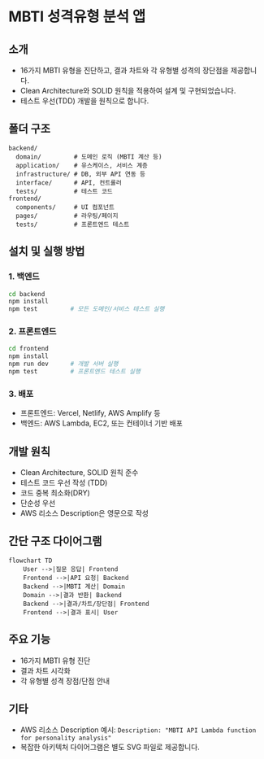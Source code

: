 # MBTI 성격유형 분석 앱

## 소개
- 16가지 MBTI 유형을 진단하고, 결과 차트와 각 유형별 성격의 장단점을 제공합니다.
- Clean Architecture와 SOLID 원칙을 적용하여 설계 및 구현되었습니다.
- 테스트 우선(TDD) 개발을 원칙으로 합니다.

## 폴더 구조
```
backend/
  domain/         # 도메인 로직 (MBTI 계산 등)
  application/    # 유스케이스, 서비스 계층
  infrastructure/ # DB, 외부 API 연동 등
  interface/      # API, 컨트롤러
  tests/          # 테스트 코드
frontend/
  components/     # UI 컴포넌트
  pages/          # 라우팅/페이지
  tests/          # 프론트엔드 테스트
```

## 설치 및 실행 방법

### 1. 백엔드
```bash
cd backend
npm install
npm test         # 모든 도메인/서비스 테스트 실행
```

### 2. 프론트엔드
```bash
cd frontend
npm install
npm run dev      # 개발 서버 실행
npm test         # 프론트엔드 테스트 실행
```

### 3. 배포
- 프론트엔드: Vercel, Netlify, AWS Amplify 등
- 백엔드: AWS Lambda, EC2, 또는 컨테이너 기반 배포

## 개발 원칙
- Clean Architecture, SOLID 원칙 준수
- 테스트 코드 우선 작성 (TDD)
- 코드 중복 최소화(DRY)
- 단순성 우선
- AWS 리소스 Description은 영문으로 작성

## 간단 구조 다이어그램
```mermaid
flowchart TD
    User -->|질문 응답| Frontend
    Frontend -->|API 요청| Backend
    Backend -->|MBTI 계산| Domain
    Domain -->|결과 반환| Backend
    Backend -->|결과/차트/장단점| Frontend
    Frontend -->|결과 표시| User
```

## 주요 기능
- 16가지 MBTI 유형 진단
- 결과 차트 시각화
- 각 유형별 성격 장점/단점 안내

## 기타
- AWS 리소스 Description 예시: `Description: "MBTI API Lambda function for personality analysis"`
- 복잡한 아키텍처 다이어그램은 별도 SVG 파일로 제공합니다.
